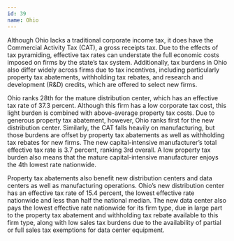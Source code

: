 ```yaml
---
id: 39 
name: Ohio
---
```


Although Ohio lacks a traditional corporate income tax, it does have the Commercial Activity Tax (CAT), a gross receipts tax. Due to the effects of tax pyramiding, effective tax rates can understate the full economic costs imposed on firms by the state’s tax system. Additionally, tax burdens in Ohio also differ widely across firms due to tax incentives, including particularly property tax abatements, withholding tax rebates, and research and development (R&D) credits, which are offered to select new firms.

Ohio ranks 28th for the mature distribution center, which has an effective tax rate of 37.3 percent. Although this firm has a low corporate tax cost, this light burden is combined with above-average property tax costs. Due to generous property tax abatement, however, Ohio ranks first for the new distribution center. Similarly, the CAT falls heavily on manufacturing, but those burdens are offset by property tax abatements as well as withholding tax rebates for new firms. The new capital-intensive manufacturer’s total effective tax rate is 3.7 percent, ranking 3rd overall. A low property tax burden also means that the mature capital-intensive manufacturer enjoys the 4th lowest rate nationwide.

Property tax abatements also benefit new distribution centers and data centers as well as manufacturing operations. Ohio’s new distribution center has an effective tax rate of 15.4 percent, the lowest effective rate nationwide and less than half the national median. The new data center also pays the lowest effective rate nationwide for its firm type, due in large part to the property tax abatement and withholding tax rebate available to this firm type, along with low sales tax burdens due to the availability of partial or full sales tax exemptions for data center equipment.